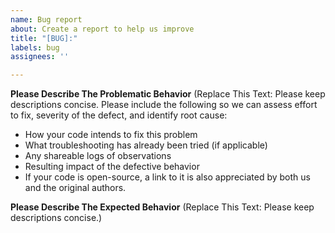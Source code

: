 ```yaml
---
name: Bug report
about: Create a report to help us improve
title: "[BUG]:"
labels: bug
assignees: ''

---
```


**Please Describe The Problematic Behavior**
(Replace This Text: Please keep descriptions concise. Please include the following so we can assess effort to fix, severity of the defect, and identify root cause:
* How your code intends to fix this problem
* What troubleshooting has already been tried (if applicable)
* Any shareable logs of observations
* Resulting impact of the defective behavior
* If your code is open-source, a link to it is also appreciated by both us and the original authors.

**Please Describe The Expected Behavior**
(Replace This Text: Please keep descriptions concise.)
